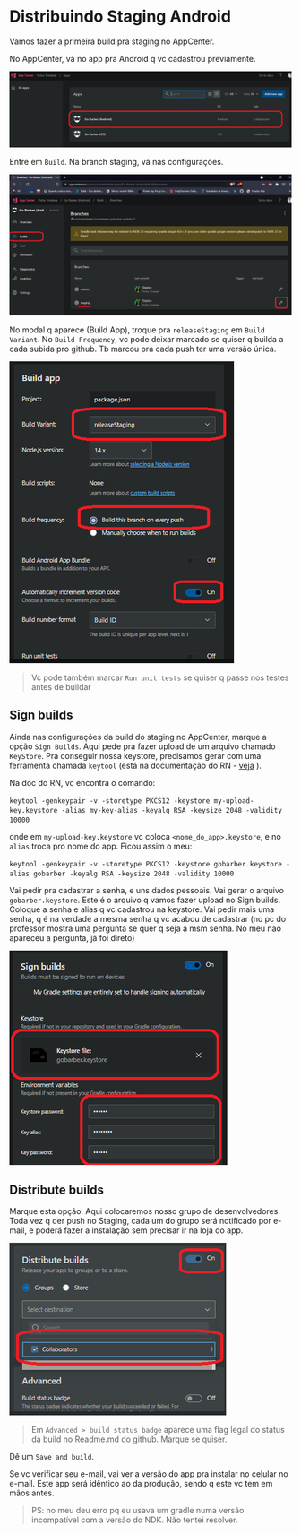 # Distribuindo Staging Android

Vamos fazer a primeira build pra staging no AppCenter.

No AppCenter, vá no app pra Android q vc cadastrou previamente.

![fig1](imgs/fig1.png)

Entre em `Build`. Na branch staging, vá nas configurações.

![fig2](imgs/fig2.png)

No modal q aparece (Build App), troque pra `releaseStaging` em `Build Variant`. No `Build Frequency`, vc pode deixar marcado se quiser q builda a cada subida pro github. Tb marcou pra cada push ter uma versão única.

![fig3](imgs/fig3.png)

> Vc pode também marcar `Run unit tests` se quiser q passe nos testes antes de buildar

## Sign builds

Ainda nas configurações da build do staging no AppCenter, marque a opção `Sign Builds`. Aqui pede pra fazer upload de um arquivo chamado `KeyStore`. Pra conseguir nossa keystore, precisamos gerar com uma ferramenta chamada `keytool` (está na documentação do RN - [veja](https://reactnative.dev/docs/signed-apk-android) ).

Na doc do RN, vc encontra o comando:

`keytool -genkeypair -v -storetype PKCS12 -keystore my-upload-key.keystore -alias my-key-alias -keyalg RSA -keysize 2048 -validity 10000`

onde em `my-upload-key.keystore` vc coloca `<nome_do_app>.keystore`, e no `alias` troca pro nome do app. Ficou assim o meu:

`keytool -genkeypair -v -storetype PKCS12 -keystore gobarber.keystore -alias gobarber -keyalg RSA -keysize 2048 -validity 10000`

Vai pedir pra cadastrar a senha, e uns dados pessoais. Vai gerar o arquivo `gobarber.keystore`. Este é o arquivo q vamos fazer upload no Sign builds. Coloque a senha e alias q vc cadastrou na keystore. Vai pedir mais uma senha, q é na verdade a mesma senha q vc acabou de cadastrar (no pc do professor mostra uma pergunta se quer q seja a msm senha. No meu nao apareceu a pergunta, já foi direto)

![fig4](imgs/fig4.png)

## Distribute builds

Marque esta opção. Aqui colocaremos nosso grupo de desenvolvedores. Toda vez q der push no Staging, cada um do grupo será notificado por e-mail, e poderá fazer a instalação sem precisar ir na loja do app.

![fig5](imgs/fig5.png)

> Em `Advanced > build status badge` aparece uma flag legal do status da build no Readme.md do github. Marque se quiser.

Dê um `Save and build`.

Se vc verificar seu e-mail, vai ver a versão do app pra instalar no celular no e-mail. Este app será idêntico ao da produção, sendo q este vc tem em mãos antes.

> PS: no meu deu erro pq eu usava um gradle numa versão incompatível com a versão do NDK. Não tentei resolver.